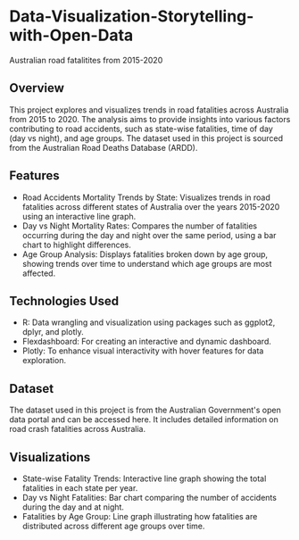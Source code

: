 # Data-Visualization-Storytelling-with-Open-Data
Australian road fatalitites from 2015-2020

## Overview

This project explores and visualizes trends in road fatalities across Australia from 2015 to 2020. The analysis aims to provide insights into various factors contributing to road accidents, such as state-wise fatalities, time of day (day vs night), and age groups. The dataset used in this project is sourced from the Australian Road Deaths Database (ARDD).

## Features
- Road Accidents Mortality Trends by State: Visualizes trends in road fatalities across different states of Australia over the years 2015-2020 using an interactive line graph.
- Day vs Night Mortality Rates: Compares the number of fatalities occurring during the day and night over the same period, using a bar chart to highlight differences.
- Age Group Analysis: Displays fatalities broken down by age group, showing trends over time to understand which age groups are most affected.

## Technologies Used
- R: Data wrangling and visualization using packages such as ggplot2, dplyr, and plotly.
- Flexdashboard: For creating an interactive and dynamic dashboard.
- Plotly: To enhance visual interactivity with hover features for data exploration.

## Dataset
The dataset used in this project is from the Australian Government's open data portal and can be accessed here. It includes detailed information on road crash fatalities across Australia.

## Visualizations
- State-wise Fatality Trends: Interactive line graph showing the total fatalities in each state per year.
- Day vs Night Fatalities: Bar chart comparing the number of accidents during the day and at night.
- Fatalities by Age Group: Line graph illustrating how fatalities are distributed across different age groups over time.
